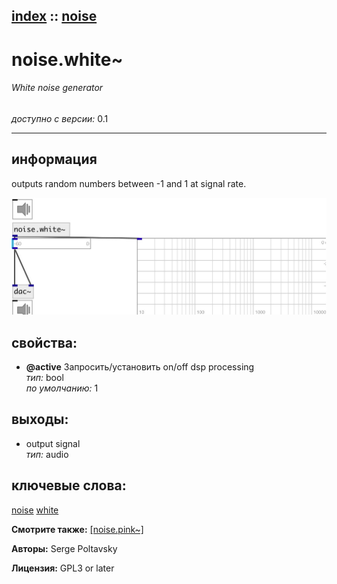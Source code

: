 [index](index.html) :: [noise](category_noise.html)
---

# noise.white~

###### White noise generator

*доступно с версии:* 0.1

---


## информация
outputs random numbers between -1 and 1 at signal rate.


[![example](../examples/img/noise.white~.jpg)](../examples/pd/noise.white~.pd)







## свойства:

* **@active** 
Запросить/установить on/off dsp processing<br>
_тип:_ bool<br>
_по умолчанию:_ 1<br>





## выходы:

* output signal<br>
_тип:_ audio



## ключевые слова:

[noise](keywords/noise.html)
[white](keywords/white.html)



**Смотрите также:**
[\[noise.pink~\]](noise.pink~.html)




**Авторы:** Serge Poltavsky




**Лицензия:** GPL3 or later





